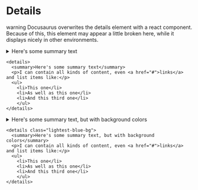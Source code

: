 # Details
<p><span class="material-icons" aria-hidden="true">warning</span> Docusaurus overwrites the details element with a react component. Because of this, this element may appear a little broken here, while it displays nicely in other environments.</p>

<details>
  <summary>Here's some summary text</summary>
  <p>I can contain all kinds of content, even <a href="#">links</a> and list items like:</p>
  <ul>
    <li>This one</li>
    <li>As well as this one</li>
    <li>And this third one</li>
    </ul>
</details>

    <details>
      <summary>Here's some summary text</summary>
      <p>I can contain all kinds of content, even <a href="#">links</a> and list items like:</p>
      <ul>
        <li>This one</li>
        <li>As well as this one</li>
        <li>And this third one</li>
        </ul>
    </details>

<details class="lightest-blue-bg">
  <summary>Here's some summary text, but with background colors</summary>
  <p>I can contain all kinds of content, even <a href="#">links</a> and list items like:</p>
  <ul>
    <li>This one</li>
    <li>As well as this one</li>
    <li>And this third one</li>
    </ul>
</details>

    <details class="lightest-blue-bg">
      <summary>Here's some summary text, but with background colors</summary>
      <p>I can contain all kinds of content, even <a href="#">links</a> and list items like:</p>
      <ul>
        <li>This one</li>
        <li>As well as this one</li>
        <li>And this third one</li>
        </ul>
    </details>
